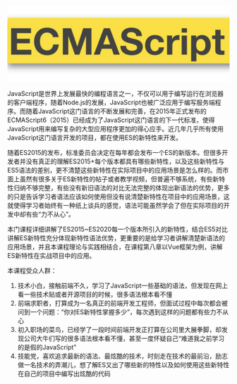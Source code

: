 ![img](assets/ecmascript.ce0de15e-164657786779617.jpg)

​    JavaScript是世界上发展最快的编程语言之一，不仅可以用于编写运行在浏览器的客户端程序，随着Node.js的发展，JavaScript也被广泛应用于编写服务端程序。而随着JavaScript这门语言的不断发展和完善，在2015年正式发布的ECMAScript6（2015）已经成为了JavaScript这门语言的下一代标准，使得JavaScript用来编写复杂的大型应用程序更加的得心应手。近几年几乎所有使用JavaScript这门语言开发的项目，都在使用ES的新特性来开发。

​    随着ES2015的发布，标准委员会决定在每年都会发布一个ES的新版本。但很多开发者并没有真正的理解ES2015+每个版本都具有哪些新特性，以及这些新特性与ES5语法的差别，更不清楚这些新特性在实际项目中的应用场景是怎么样的。而市面上虽然有很多关于ES新特性的帖子或者教学视频，但普遍不够系统，有些新特性归纳不够完整，有些没有新旧语法的对比无法完整的体现出新语法的优势，更多的只是告诉学习者语法应该如何使用但没有说清楚新特性在项目中的应用场景，这就使得学习者始终有一种纸上谈兵的感觉，语法可能虽然学会了但在实际项目的开发中却有些“力不从心”。

​    本门课程详细讲解了ES2015~ES2020每一个版本所引入的新特性，结合ES5对比讲解ES新特性充分体现新特性语法优势，更重要的是给学习者讲解清楚新语法的应用场景，并且本课程理论与实践相结合，在课程第八章以Vue框架为例，讲解ES新特性在实战项目中的应用。

本课程受众人群：

1. 技术小白，接触前端不久，学习了JavaScript一些基础的语法，但发现在网上看一些技术贴或者开源项目的时候，很多语法根本看不懂
2. 前端求职者，打算成为一名真正的前端开发工程师，但面试过程中每次都会被问到一个问题：“你对ES新特性掌握多少”，每次遇到这样的问题都有些力不从心
3. 初入职场的菜鸟，已经学了一段时间前端开发正打算在公司里大展拳脚，却发现公司大牛们写的很多语法根本看不懂，甚至一度怀疑自己“难道我之前学习的是假的JavaScript”
4. 技能党，喜欢追求最新的语法、最炫酷的技术，时刻走在技术的最前沿，励志做一名技术的弄潮儿，想了解ES又出了哪些新的特性以及如何使用这些新特性在自己的项目中编写出炫酷的代码